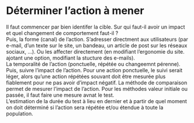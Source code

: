 # Déterminer l’action à mener
Il faut commencer par bien identifer la cible. Sur qui faut-il avoir un impact et quel changement de comportement faut-il ?  
Puis, la forme (canal) de l’action. S’adresser directment aux utilisateurs (par e-mail, d’un texte sur le site, un bandeau, un article de post sur les réseaux sociaux, …). Ou les affecter directement (en modifiant l’ergonomie du site. ajotant une option, modifiant la stucture des e-mails).  
La temporalité de l’action (ponctuelle, répétée ou changeemnt pérenne).  
Puis, suivre l’impact de l’action. Pour une action ponctuelle, le suivi serait léger, alors qu’une action répétées souvant doit être mesurée plus fiablement pour ne pas avoir d’impact négatif. La méthode de comparaison permet de mesurer l’impact de l’action. Pour les méthodes valeur initiale ou passée, il faut faire une mesure avnat le test.  
L’estimation de la durée du test à lieu en dernier et à partir de quel moment on doit déterminé si l’action sera répétée et/ou étendue à toute la population. 